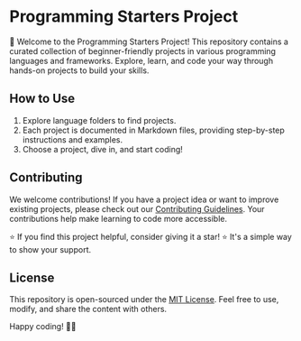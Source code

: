 # Programming Starters Project

🚀 Welcome to the Programming Starters Project! This repository contains a curated collection of beginner-friendly projects in various programming languages and frameworks. Explore, learn, and code your way through hands-on projects to build your skills.

## How to Use

1. Explore language folders to find projects.
2. Each project is documented in Markdown files, providing step-by-step instructions and examples.
3. Choose a project, dive in, and start coding!

## Contributing

We welcome contributions! If you have a project idea or want to improve existing projects, please check out our [Contributing Guidelines](.github/CONTRIBUTING.md). Your contributions help make learning to code more accessible.

⭐ If you find this project helpful, consider giving it a star! ⭐ It's a simple way to show your support.

## License

This repository is open-sourced under the [MIT License](LICENSE). Feel free to use, modify, and share the content with others.

Happy coding! 🚀✨
